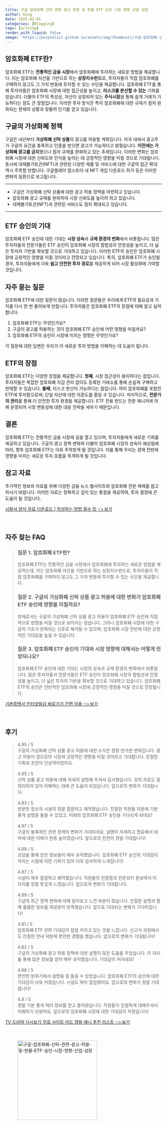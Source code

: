 ```yaml
---
title: 구글 암호화폐 신탁 관련 광고 허용 및 현물 ETF 승인 시장 영향 산업 성장
author: bing
date: 2025-02-01
categories: [Blogging]
tags: [writing]
render_with_liquid: false
image: 'https://purplelist.github.io/assets/img/thumbnail/구글-암호화폐-신탁-관련-광고-허용-및-현물-ETF-승인-시장-영향-산업-성장.webp'
---
```



<h2 id='암호화폐_ETF란'>암호화폐 ETF란?</h2>

<p>암호화폐 ETF는 <b>전통적인 금융 시장</b>에서 암호화폐에 투자하는 새로운 방법을 제공합니다. 이는 암호화폐 자산을 기반으로 하는 <b>상장지수펀드</b>로, 투자자들이 직접 암호화폐를 구매하지 않고도 그 가치 변동에 투자할 수 있는 수단을 제공합니다. 암호화폐 ETF를 통해 투자자들은 암호화폐 시장에 대한 접근성을 높이고, <b>리스크를 분산할 수 있는</b> 기회를 얻습니다. 더불어 ETF의 특성상, 자산이 상장되어 있는 <b>주식시장</b>을 통해 쉽게 거래가 가능하다는 점도 큰 장점입니다. 이러한 투자 방식은 특히 암호화폐에 대한 규제가 점차 완화되는 현재의 상황과 맞물려 인기를 얻고 있습니다.</p>

<h2 id='구글의_가상화폐_정책'>구글의 가상화폐 정책</h2>

<p>구글은 내년부터 <b>가상화폐 신탁 상품</b>의 광고를 허용할 계획입니다. 미국 내에서 광고주가 구글의 요건을 충족하고 인증을 받으면 광고가 가능하다고 밝혔습니다. <b>이전에는 가상화폐 광고를 금지</b>했으나 점차 규제를 완화하고 있는 추세입니다. 이러한 변화는 암호화폐 시장에 대한 신뢰도와 인식을 높이는 데 긍정적인 영향을 미칠 것으로 기대됩니다. 동시에 대체불가토큰(NFT)과 관련된 다양한 제품 및 서비스에 대한 구글의 접근 확대 역시 주목할 만합니다. 구글플레이 앱스토어 내 NFT 게임 다운로드 허가 등은 이러한 변화의 일환으로 보고됩니다.</p>

<hr />

<ul>
    <li>구글은 가상화폐 신탁 상품에 대한 광고 허용 정책을 마련하고 있습니다.</li>
    <li>암호화폐 광고 규제를 완화하여 시장 신뢰도를 높이려 하고 있습니다.</li>
    <li>대체불가토큰(NFT)과 관련된 서비스도 점차 확대되고 있습니다.</li>
</ul>

<hr />

<h2 id='ETF승인의기대'>ETF 승인의 기대</h2>

<p>암호화폐 ETF 승인에 대한 기대는 <b>시장 성숙</b>과 <b>규제 환경의 변화</b>에서 비롯됩니다. 많은 투자자들과 전문가들은 ETF 승인이 암호화폐 시장의 합법성과 안정성을 높이고, 더 넓은 투자자 기반을 확보할 것으로 기대하고 있습니다. 이러한 ETF의 승인은 암호화폐 시장에 긍정적인 영향을 미칠 것이라고 전망되고 있습니다. 특히, 암호화폐 ETF가 승인될 경우, 투자자들에게 더욱 <b>쉽고 안전한 투자 경로</b>를 제공하게 되어 시장 활성화에 기여할 것입니다.</p>

<h2 id='자주묻는질문'>자주 묻는 질문</h2>

<p>암호화폐 ETF에 대한 질문이 많습니다. 이러한 질문들은 우리에게 ETF의 필요성과 가치를 다시 한 번 돌아보게 만듭니다.  투자자들은 암호화폐 ETF의 장점에 대해 알고 싶어 합니다:
<ol>
    <li>암호화폐 ETF는 무엇인가요?</li>
    <li>구글이 광고를 허용하는 것이 암호화폐 ETF 승인에 어떤 영향을 미칠까요?</li>
    <li>암호화폐 ETF의 승인이 시장에 미치는 영향은 무엇인가요?</li>
</ol>
각 질문에 대한 답변은 우리가 이 새로운 투자 방법을 이해하는 데 도움이 됩니다.</p>

<h2 id='ETF의장점'>ETF의 장점</h2>

<p>암호화폐 ETF는 다양한 장점을 제공합니다. <b>첫째</b>, 시장 접근성이 용이하다는 점입니다. 투자자들은 복잡한 암호화폐 지갑 관리 없이도 등록된 거래소를 통해 손쉽게 구매하고 판매할 수 있습니다. <b>둘째</b>, 리스크 분산이 가능하다는 점입니다. 여러 암호화폐를 포함한 ETF에 투자함으로써, 단일 자산에 대한 의존도를 줄일 수 있습니다. 마지막으로, <b>전문가의 관리</b>를 통해 더 안전한 투자 환경을 제공합니다. ETF 전용 펀드는 전문 매니저에 의해 운영되어 시장 변동성에 대한 대응 전략을 세우기 때문입니다.</p>

<h2 id='결론'>결론</h2>

<p>암호화폐 ETF는 전통적인 금융 시장에 길을 열고 있으며, 투자자들에게 새로운 기회를 제공하고 있습니다. 구글의 광고 정책 변화와 더불어 암호화폐 시장의 성숙이 예상됨에 따라, 향후 암호화폐 ETF는 더욱 주목받게 될 것입니다. 이를 통해 우리는 경제 전반에 영향을 미치는 새로운 투자 흐름을 목격하게 될 것입니다.</p>

<h2 id='참고자료'>참고 자료</h2>

<p>추가적인 정보와 자료를 위해 다양한 금융 뉴스 웹사이트와 암호화폐 전문 매체를 참고하시기 바랍니다. 이러한 자료는 정확하고 깊이 있는 통찰을 제공하여, 투자 결정에 큰 도움이 될 것입니다.</p>


<p><a class="click-button" title="시말서 양식 무료 다운로드 | 작성하는 방법 필수 팁" href="https://purplelist.github.io/posts/%EC%8B%9C%EB%A7%90%EC%84%9C-%EC%96%91%EC%8B%9D-%EB%AC%B4%EB%A3%8C-%EB%8B%A4%EC%9A%B4%EB%A1%9C%EB%93%9C-%EC%9E%91%EC%84%B1%ED%95%98%EB%8A%94-%EB%B0%A9%EB%B2%95-%ED%95%84%EC%88%98-%ED%8C%81/" rel="dofollow">시말서 양식 무료 다운로드 | 작성하는 방법 필수 팁 👈 보기</a></p><br>
<h2 id='자주_찾는_FAQ'>자주 찾는 FAQ</h2>
<div itemscope="" itemtype="https://schema.org/FAQPage"> 
<blockquote> 
<div itemscope="" itemprop="mainEntity" itemtype="https://schema.org/Question"> 
<h3 itemprop="name">질문 1. 암호화폐 ETF란?</h3> 
<div itemscope="" itemprop="acceptedAnswer" itemtype="https://schema.org/Answer"> 
<span itemprop="text"> 
<p>암호화폐 ETF는 전통적인 금융 시장에서 암호화폐에 투자하는 새로운 방법을 제공하는데, 이는 암호화폐 자산을 기반으로 하는 상장지수펀드로, 투자자들이 직접 암호화폐를 구매하지 않고도 그 가치 변동에 투자할 수 있는 수단을 제공합니다.</p> 
</span> 
</div> 
</div> 

<div itemscope="" itemprop="mainEntity" itemtype="https://schema.org/Question"> 
<h3 itemprop="name">질문 2. 구글의 가상화폐 신탁 상품 광고 허용에 대한 변화가 암호화폐 ETF 승인에 영향을 미칠까요?</h3> 
<div itemscope="" itemprop="acceptedAnswer" itemtype="https://schema.org/Answer"> 
<span itemprop="text"> 
<p>현재로서는 구글의 가상화폐 신탁 상품 광고 허용이 암호화폐 ETF 승인에 직접적으로 영향을 미칠 것으로 보이지는 않습니다. 그러나 암호화폐 시장에 대한 구글의 기조가 완화되는 신호로 해석될 수 있으며, 암호화폐 시장 전반에 대한 긍정적인 기대감을 높일 수 있습니다.</p> 
</span> 
</div> 
</div> 

<div itemscope="" itemprop="mainEntity" itemtype="https://schema.org/Question"> 
<h3 itemprop="name">질문 3. 암호화폐 ETF 승인의 기대와 시장 영향에 대해서는 어떻게 전망되나요?</h3> 
<div itemscope="" itemprop="acceptedAnswer" itemtype="https://schema.org/Answer"> 
<span itemprop="text"> 
<p>암호화폐 ETF 승인에 대한 기대는 시장의 성숙과 규제 환경의 변화에서 비롯됩니다. 많은 투자자들과 전문가들은 ETF 승인이 암호화폐 시장의 합법성과 안정성을 높이고, 더 넓은 투자자 기반을 확보할 것으로 기대하고 있습니다. 암호화폐 ETF의 승인은 전반적인 암호화폐 시장에 긍정적인 영향을 미칠 것으로 전망됩니다.</p> 
</span> 
</div> 
</div> 
</blockquote> 
</div>
<p><a class="click-button" title="기본증명서 인터넷발급 바로가기 간편 이용" href="https://purplelist.github.io/posts/%EA%B8%B0%EB%B3%B8%EC%A6%9D%EB%AA%85%EC%84%9C-%EC%9D%B8%ED%84%B0%EB%84%B7%EB%B0%9C%EA%B8%89-%EB%B0%94%EB%A1%9C%EA%B0%80%EA%B8%B0-%EA%B0%84%ED%8E%B8-%EC%9D%B4%EC%9A%A9/" rel="dofollow">기본증명서 인터넷발급 바로가기 간편 이용 👈 보기</a></p><br>
<h2 id='후기'>후기</h2>
<div itemscope itemtype="https://schema.org/Product">
  <blockquote>
  <div itemprop="review" itemscope itemtype="https://schema.org/Review">
      <div itemprop="reviewRating" itemscope itemtype="https://schema.org/Rating"> <span itemprop="ratingValue">4.95</span> / <span itemprop="bestRating">5</span> </div>
      <span itemprop="reviewBody">구글의 가상화폐 신탁 상품 광고 허용에 대한 소식은 정말 반가운 변화입니다. 광고 허용이 앞으로의 시장에 긍정적인 영향을 미칠 것이라고 기대합니다. 친절한 기획과 조언이 인상적이었어요.</span>
  </div>
  <br>
  <div itemprop="review" itemscope itemtype="https://schema.org/Review">
      <div itemprop="reviewRating" itemscope itemtype="https://schema.org/Rating"> <span itemprop="ratingValue">4.95</span> / <span itemprop="bestRating">5</span> </div>
      <span itemprop="reviewBody">신탁 상품 광고 허용에 대해 자세히 설명해 주셔서 감사했습니다. 강의 자료도 잘 정리되어 있어 이해하는 데에 큰 도움이 되었습니다. 앞으로의 변화가 기대됩니다.</span>
  </div>
  <br>
  <div itemprop="review" itemscope itemtype="https://schema.org/Review">
      <div itemprop="reviewRating" itemscope itemtype="https://schema.org/Rating"> <span itemprop="ratingValue">4.83</span> / <span itemprop="bestRating">5</span> </div>
      <span itemprop="reviewBody">방문한 장소의 시설이 정말 깔끔하고 쾌적했습니다. 친절한 직원들 덕분에 기분 좋게 설명을 들을 수 있었고, 미래의 암호화폐 ETF 승인을 기다리게 되네요!</span>
  </div>
  <br>
  <div itemprop="review" itemscope itemtype="https://schema.org/Review">
      <div itemprop="reviewRating" itemscope itemtype="https://schema.org/Rating"> <span itemprop="ratingValue">4.97</span> / <span itemprop="bestRating">5</span> </div>
      <span itemprop="reviewBody">구글의 블록체인 관련 정책의 변화가 기대되네요. 설명이 자세하고 명료해서 테마에 대한 이해가 한층 높아졌습니다. 앞으로의 진전이 정말 기대됩니다!</span>
  </div>
  <br>
  <div itemprop="review" itemscope itemtype="https://schema.org/Review">
      <div itemprop="reviewRating" itemscope itemtype="https://schema.org/Rating"> <span itemprop="ratingValue">4.89</span> / <span itemprop="bestRating">5</span> </div>
      <span itemprop="reviewBody">상담을 통해 얻은 정보들이 매우 유익했습니다. 암호화폐 ETF 승인의 기대감이 커지는 시점에 이런 기회가 있어 더욱 감사하게 느껴집니다!</span>
  </div>
  <br>
  <div itemprop="review" itemscope itemtype="https://schema.org/Review">
      <div itemprop="reviewRating" itemscope itemtype="https://schema.org/Rating"> <span itemprop="ratingValue">4.97</span> / <span itemprop="bestRating">5</span> </div>
      <span itemprop="reviewBody">시설이 매우 깔끔하고 쾌적했습니다. 직원들의 친절함과 전문성이 돋보여서 이 자리를 정말 뜻깊게 느꼈습니다. 앞으로의 변화가 기대됩니다.</span>
  </div>
  <br>
  <div itemprop="review" itemscope itemtype="https://schema.org/Review">
      <div itemprop="reviewRating" itemscope itemtype="https://schema.org/Rating"> <span itemprop="ratingValue">4.89</span> / <span itemprop="bestRating">5</span> </div>
      <span itemprop="reviewBody">구글의 최근 정책 변화에 대해 알아보고 느낀 부분이 많습니다. 친절한 설명과 함께 훌륭한 정보를 제공받아 만족했습니다. 앞으로 기대되는 변화가 기다려집니다!</span>
  </div>
  <br>
  <div itemprop="review" itemscope itemtype="https://schema.org/Review">
      <div itemprop="reviewRating" itemscope itemtype="https://schema.org/Rating"> <span itemprop="ratingValue">4.81</span> / <span itemprop="bestRating">5</span> </div>
      <span itemprop="reviewBody">암호화폐 ETF 관련 기대감이 점점 커지고 있는 것을 느낍니다. 신고식 과정에서도 친절한 안내 덕분에 편안한 경험을 했습니다. 앞으로의 변화가 기대됩니다!</span>
  </div>
  <br>
  <div itemprop="review" itemscope itemtype="https://schema.org/Review">
      <div itemprop="reviewRating" itemscope itemtype="https://schema.org/Rating"> <span itemprop="ratingValue">4.82</span> / <span itemprop="bestRating">5</span> </div>
      <span itemprop="reviewBody">구글의 가상화폐 광고 허용 정책에 대한 설명이 많은 도움을 주었습니다. 이 자리를 통해 많은 정보를 얻어 매우 유익했습니다. 기대감이 커지네요!</span>
  </div>
  <br>
  <div itemprop="review" itemscope itemtype="https://schema.org/Review">
      <div itemprop="reviewRating" itemscope itemtype="https://schema.org/Rating"> <span itemprop="ratingValue">4.86</span> / <span itemprop="bestRating">5</span> </div>
      <span itemprop="reviewBody">편안한 분위기에서 설명을 잘 들을 수 있었습니다. 암호화폐 ETF의 승인에 대한 기대감이 더욱 커졌습니다. 시설도 매우 깔끔했어요. 앞으로의 변화가 정말 기대됩니다!</span>
  </div>
  <br>
  <div itemprop="review" itemscope itemtype="https://schema.org/Review">
      <div itemprop="reviewRating" itemscope itemtype="https://schema.org/Rating"> <span itemprop="ratingValue">4.9</span> / <span itemprop="bestRating">5</span> </div>
      <span itemprop="reviewBody">정말 기분 좋게 여러 정보를 얻고 돌아왔습니다. 직원들이 친절하게 대해주셔서 이해하기 쉬웠어요. 앞으로의 암호화폐 시장에 대한 기대감이 커졌습니다!</span>
  </div>
  </blockquote>
</div>
<p><a class="click-button" title="TV 드라마 다시보기 무료 사이트 미드 영화 애니 추천 리스트" href="https://purplelist.github.io/posts/TV-%EB%93%9C%EB%9D%BC%EB%A7%88-%EB%8B%A4%EC%8B%9C%EB%B3%B4%EA%B8%B0-%EB%AC%B4%EB%A3%8C-%EC%82%AC%EC%9D%B4%ED%8A%B8-%EB%AF%B8%EB%93%9C-%EC%98%81%ED%99%94-%EC%95%A0%EB%8B%88-%EC%B6%94%EC%B2%9C-%EB%A6%AC%EC%8A%A4%ED%8A%B8/" rel="dofollow">TV 드라마 다시보기 무료 사이트 미드 영화 애니 추천 리스트 👈 보기</a></p><br>
<figure class="image"><img src="https://purplelist.github.io/assets/img/thumbnail/구글-암호화폐-신탁-관련-광고-허용-및-현물-ETF-승인-시장-영향-산업-성장.webp" alt="구글-암호화폐-신탁-관련-광고-허용-및-현물-ETF-승인-시장-영향-산업-성장" width="256" height="256"></figure>